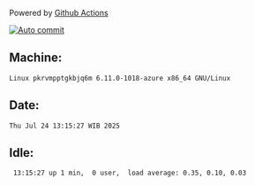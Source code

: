 Powered by [Github Actions](https://github.com/features/actions)

[![Auto commit](https://github.com/hiage/workstation/workflows/Auto%20commit/badge.svg)](https://github.com/hiage/workstation/actions?query=workflow%3A%22Auto+commit%22)

## Machine:
```
Linux pkrvmpptgkbjq6m 6.11.0-1018-azure x86_64 GNU/Linux
```
## Date:
```
Thu Jul 24 13:15:27 WIB 2025
```
## Idle:
```
 13:15:27 up 1 min,  0 user,  load average: 0.35, 0.10, 0.03
```
